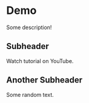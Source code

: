 # Demo

Some description!

## Subheader

Watch tutorial on YouTube.

## Another Subheader

Some random text.